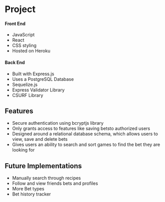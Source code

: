 # Project


#### Front End
  - JavaScript
  - React
  - CSS styling
  - Hosted on Heroku
#### Back End
  - Built with Express.js
  - Uses a PostgreSQL Database
  - Sequelize.js
  - Express Validator Library
  - CSURF Library
  
  ## Features
  - Secure authentication using bcryptjs library
  - Only grants access to features like saving betsto authorized users
  - Designed around a relational database schema, which allows users to view, save and delete bets
  - Gives users an ability to search and sort games to find the bet they are looking for
  
  ## Future Implementations
  - Manually search through recipes
  - Follow and view friends bets and profiles
  - More Bet types
  - Bet history tracker
